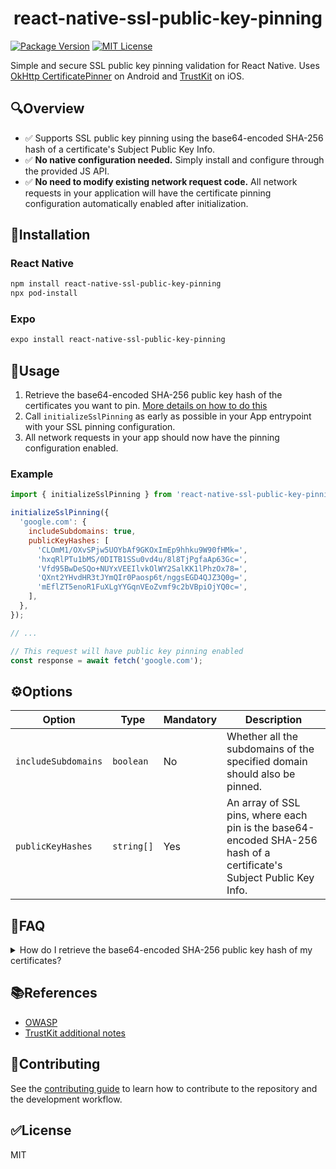 <h1 align="center">react-native-ssl-public-key-pinning</h1>

[![Package Version](https://img.shields.io/npm/v/react-native-ssl-public-key-pinning?style=for-the-badge)](https://www.npmjs.com/package/react-native-ssl-public-key-pinning)
[![MIT License](https://img.shields.io/github/license/frw/react-native-ssl-public-key-pinning?style=for-the-badge)](LICENSE)

Simple and secure SSL public key pinning validation for React Native. Uses [OkHttp CertificatePinner](https://square.github.io/okhttp/4.x/okhttp/okhttp3/-certificate-pinner/) on Android and [TrustKit](https://github.com/datatheorem/TrustKit) on iOS.

## 🔍Overview

- ✅ Supports SSL public key pinning using the base64-encoded SHA-256 hash of a certificate's Subject Public Key Info.
- ✅ **No native configuration needed.** Simply install and configure through the provided JS API.
- ✅ **No need to modify existing network request code.** All network requests in your application will have the certificate pinning configuration automatically enabled after initialization. 

## 🧰Installation

### React Native
```sh
npm install react-native-ssl-public-key-pinning
npx pod-install
```

### Expo
```sh
expo install react-native-ssl-public-key-pinning
```

## 🚀Usage

1. Retrieve the base64-encoded SHA-256 public key hash of the certificates you want to pin. [More details on how to do this](#public-key-hash)
2. Call `initializeSslPinning` as early as possible in your App entrypoint with your SSL pinning configuration.
3. All network requests in your app should now have the pinning configuration enabled.

### Example

```js
import { initializeSslPinning } from 'react-native-ssl-public-key-pinning';

initializeSslPinning({
  'google.com': {
    includeSubdomains: true,
    publicKeyHashes: [
      'CLOmM1/OXvSPjw5UOYbAf9GKOxImEp9hhku9W90fHMk=',
      'hxqRlPTu1bMS/0DITB1SSu0vd4u/8l8TjPgfaAp63Gc=',
      'Vfd95BwDeSQo+NUYxVEEIlvkOlWY2SalKK1lPhzOx78=',
      'QXnt2YHvdHR3tJYmQIr0Paosp6t/nggsEGD4QJZ3Q0g=',
      'mEflZT5enoR1FuXLgYYGqnVEoZvmf9c2bVBpiOjYQ0c=',
    ],
  },
});

// ...

// This request will have public key pinning enabled
const response = await fetch('google.com');
```

## ⚙️Options

|Option|Type|Mandatory|Description|
|--|--|--|--|
|`includeSubdomains`|`boolean`|No|Whether all the subdomains of the specified domain should also be pinned.|
|`publicKeyHashes`|`string[]`|Yes|An array of SSL pins, where each pin is the base64-encoded SHA-256 hash of a certificate's Subject Public Key Info.|

## 🤔FAQ

<details id="public-key-hash">
  <summary>How do I retrieve the base64-encoded SHA-256 public key hash of my certificates?</summary>

  ### OpenSSL CLI
  
  #### Server
  
  Run the following command, replacing `<hostname>` with your server's hostname.
  
  ```sh
  openssl s_client -servername <hostname> -connect <hostname>:443 | openssl x509 -pubkey -noout | openssl rsa -pubin -outform der | openssl dgst -sha256 -binary | openssl enc -base64
  ```
  
  #### Certificate file
  
  ```sh
  openssl x509 -in certificate.crt -pubkey -noout | openssl pkey -pubin -outform der | openssl dgst -sha256 -binary | openssl enc -base64
  ```
  
  ### SSL Labs
  
  If your server is accessible publicly, you can use https://www.ssllabs.com/ssltest/index.html to retrieve the public key hash of your certificates.
  
  ![ssllabs](https://user-images.githubusercontent.com/1888212/224491992-f315c9b0-1cd5-4ad1-a02a-b32a9fc52493.jpg)
  
</details>

## 📚References

- [OWASP](https://owasp.org/www-community/controls/Certificate_and_Public_Key_Pinning)
- [TrustKit additional notes](https://github.com/datatheorem/TrustKit/blob/master/docs/getting-started.md#additional-notes)

## 🤝Contributing

See the [contributing guide](CONTRIBUTING.md) to learn how to contribute to the repository and the development workflow.

## ✅License

MIT


